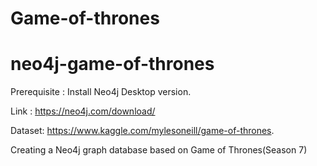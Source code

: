 # Game-of-thrones
# neo4j-game-of-thrones

Prerequisite : Install Neo4j Desktop version.

Link : https://neo4j.com/download/

Dataset: https://www.kaggle.com/mylesoneill/game-of-thrones.

Creating a Neo4j graph database based on Game of Thrones(Season 7)

